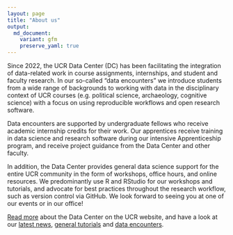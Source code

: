 ```yaml
---
layout: page
title: "About us"
output:
  md_document:
    variant: gfm
    preserve_yaml: true
---
```


Since 2022, the UCR Data Center (DC) has been facilitating the integration of data-related work in course assignments, internships, and student and faculty research.
In our so-called “data encounters” we introduce students from a wide range of backgrounds to working with data in the disciplinary context of UCR courses (e.g. political science, archaeology, cognitive science) with a focus on using reproducible workflows and open research software. 

Data encounters are supported by undergraduate fellows who receive academic internship credits for their work.
Our apprentices receive training in data science and research software during our intensive Apprenticeship program, and receive project guidance from the Data Center and other faculty.

In addition, the Data Center provides general data science support for the entire UCR community in the form of workshops, office hours, and online resources.
We predominantly use R and RStudio for our workshops and tutorials, and advocate for best practices throughout the research workflow, such as version control via GitHub.
We look forward to seeing you at one of our events or in our office!

[Read more](https://www.ucr.nl/academics/more/ucr-data-center/) about the Data Center on the UCR website, and have a look at our [latest news](https://ucrdatacenter.github.io/), [general tutorials](../tutorials) and [data encounters](../courses).